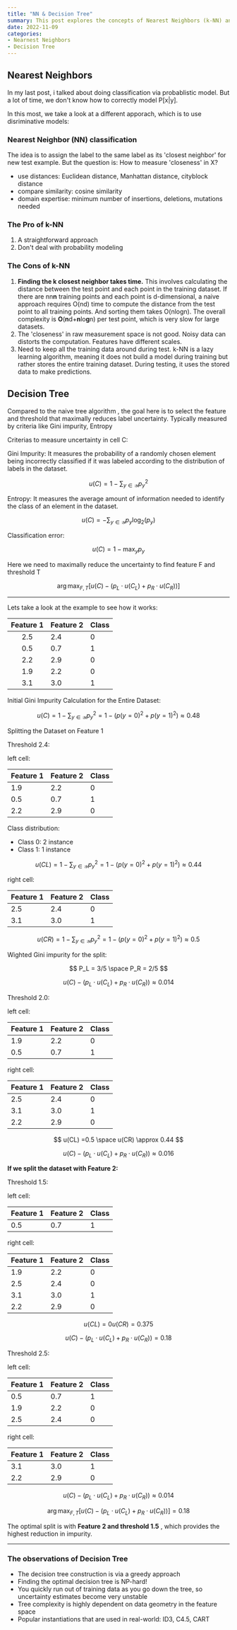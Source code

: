 ```yaml
---
title: "NN & Decision Tree"
summary: This post explores the concepts of Nearest Neighbors (k-NN) and Decision Tree algorithms, including their pros and cons, and how to measure uncertainty using Gini impurity and entropy. A detailed example is provided to illustrate the decision tree splitting process.
date: 2022-11-09
categories: 
- Nearnest Neighbors
- Decision Tree
---
```

## Nearest Neighbors

In my last post, i talked about doing classification via probablistic model. But a lot of time,  we don't know how to correctly model P[x|y].

In this most, we take a look at a different apporach, which is to use disriminative models:

### Nearest Neighbor (NN) classification

The idea is to assign the label to the same label as its 'closest neighbor' for new test example. But the question is: How to measure 'closeness' in X?

* use distances: Euclidean distance, Manhattan distance, cityblock distance
* compare similarity: cosine similarity
* domain expertise: minimum number of insertions, deletions, mutations needed

### The Pro of k-NN

1. A straightforward approach
2. Don't deal with probability modeling

### The Cons of  k-NN

1. **Finding the k closest neighbor takes time.** This involves calculating the distance between the test point and each point in the training dataset. If there are nn**n** training points and each point is d-dimensional, a naive approach requires O(nd) time to compute the distance from the test point to all training points. And sorting them takes O(nlogn). The overall complexity is **O**(**n**d+**n**lo**g**n) per test point, which is very slow for large datasets.
2. The 'closeness' in raw measurement space is not good. Noisy data can distorts the computation. Features have different scales.
3. Need to keep all the training data around during test. k-NN is a lazy learning algorithm, meaning it does not build a model during training but rather stores the entire training dataset. During testing, it uses the stored data to make predictions.

## Decision Tree

Compared to the naive tree algorithm , the goal here is to select the feature and threshold that maximally reduces label uncertainty. Typically measured by criteria like Gini impurity, Entropy

Criterias to measure uncertainty in cell C:

Gini Impurity: It measures the probability of a randomly chosen element being incorrectly classified if it was labeled according to the distribution of labels in the dataset.

$$
u(C) = 1 - \sum_{y \in \mathcal{Y}} p_y^2
$$

Entropy: It measures the average amount of information needed to identify the class of an element in the dataset.

$$
u(C) = - \sum_{y \in \mathcal{Y}} p_y \log_2(p_y)
$$

Classification error:

$$
u(C) = 1 - \max_{y} p_y
$$

Here we need to maximally reduce the uncertainty to find feature F and threshold T

$$
\arg \max_{F, T} \left[ u(C) - \left( p_L \cdot u(C_L) + p_R \cdot u(C_R) \right) \right]
$$

---

Lets take a look at the example to see how it works:

| Feature 1 | Feature 2 | Class |
| :-------: | --------- | ----- |
|    2.5    | 2.4       | 0     |
|    0.5    | 0.7       | 1     |
|    2.2    | 2.9       | 0     |
|    1.9    | 2.2       | 0     |
|    3.1    | 3.0       | 1     |

Initial Gini Impurity Calculation for the Entire Dataset:

$$
u(C) = 1 - \sum_{y \in \mathcal{Y}} p_y^2 = 1 - (p(y=0)^2 + p(y=1)^2) \approx0.48
$$

Splitting the Dataset on Feature 1

Threshold 2.4:

left cell:

| Feature 1 | Feature 2 | Class |
| --------- | --------- | ----- |
| 1.9       | 2.2       | 0     |
| 0.5       | 0.7       | 1     |
| 2.2       | 2.9       | 0     |

Class distribution:

* Class 0: 2 instance
* Class 1: 1 instance

$$
u(CL) = 1 - \sum_{y \in \mathcal{Y}} p_y^2 = 1 - (p(y=0)^2 + p(y=1)^2) \approx 0.44
$$

right cell:

| Feature 1 | Feature 2 | Class |
| --------- | --------- | ----- |
| 2.5       | 2.4       | 0     |
| 3.1       | 3.0       | 1     |

$$
u(CR) = 1 - \sum_{y \in \mathcal{Y}} p_y^2 = 1 - (p(y=0)^2 + p(y=1)^2) \approx 0.5
$$

Wighted Gini impurity for the split:

$$
P_L = 3/5 \space P_R = 2/5
$$

$$
u(C) - \left( p_L \cdot u(C_L) + p_R \cdot u(C_R) \right) \approx 0.014
$$

Threshold 2.0:

left cell:

| Feature 1 | Feature 2 | Class |
| --------- | --------- | ----- |
| 1.9       | 2.2       | 0     |
| 0.5       | 0.7       | 1     |

right cell:

| Feature 1 | Feature 2 | Class |
| --------- | --------- | ----- |
| 2.5       | 2.4       | 0     |
| 3.1       | 3.0       | 1     |
| 2.2       | 2.9       | 0     |

$$
u(CL)  =0.5 \space  u(CR)  \approx 0.44
$$

$$
u(C) - \left( p_L \cdot u(C_L) + p_R \cdot u(C_R) \right) \approx 0.016
$$

**If we split the dataset with Feature 2:**

Threshold 1.5:

left cell:

| Feature 1 | Feature 2 | Class |
| --------- | --------- | ----- |
| 0.5       | 0.7       | 1     |

right cell:

| Feature 1 | Feature 2 | Class |
| --------- | --------- | ----- |
| 1.9       | 2.2       | 0     |
| 2.5       | 2.4       | 0     |
| 3.1       | 3.0       | 1     |
| 2.2       | 2.9       | 0     |

$$
u(CL) =0  u(CR) = 0.375
$$

$$
u(C) - \left( p_L \cdot u(C_L) + p_R \cdot u(C_R) \right) = 0.18
$$

Threshold 2.5:

left cell:

| Feature 1 | Feature 2 | Class |
| --------- | --------- | ----- |
| 0.5       | 0.7       | 1     |
| 1.9       | 2.2       | 0     |
| 2.5       | 2.4       | 0     |

right cell:

| Feature 1 | Feature 2 | Class |
| --------- | --------- | ----- |
| 3.1       | 3.0       | 1     |
| 2.2       | 2.9       | 0     |

$$
u(C) - \left( p_L \cdot u(C_L) + p_R \cdot u(C_R) \right) \approx 0.014
$$

$$
\arg \max_{F, T} \left[ u(C) - \left( p_L \cdot u(C_L) + p_R \cdot u(C_R) \right) \right] = 0.18
$$

The optimal split is with  **Feature 2 and threshold 1.5** , which provides the highest reduction in impurity.

---

### The observations of Decision Tree

* The decision tree construction is via a greedy approach
* Finding the optimal decision tree is NP-hard!
* You quickly run out of training data as you go down the tree, so uncertainty estimates become very unstable
* Tree complexity is highly dependent on data geometry in the feature space
* Popular instantiations that are used in real-world: ID3, C4.5, CART
